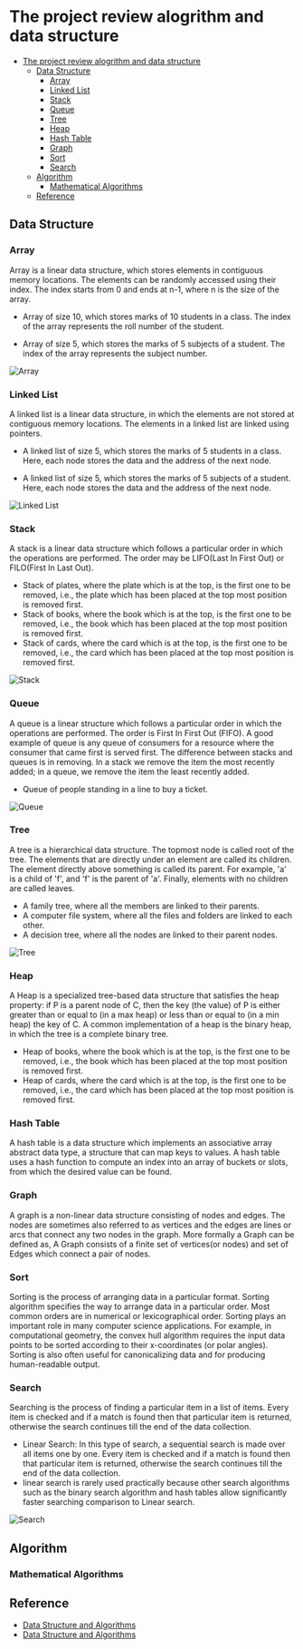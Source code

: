 # The project review alogrithm and data structure

- [The project review alogrithm and data structure](#the-project-review-alogrithm-and-data-structure)
  - [Data Structure](#data-structure)
    - [Array](#array)
    - [Linked List](#linked-list)
    - [Stack](#stack)
    - [Queue](#queue)
    - [Tree](#tree)
    - [Heap](#heap)
    - [Hash Table](#hash-table)
    - [Graph](#graph)
    - [Sort](#sort)
    - [Search](#search)
  - [Algorithm](#algorithm)
    - [Mathematical Algorithms](#mathematical-algorithms)
  - [Reference](#reference)

## Data Structure

### Array

Array is a linear data structure, which stores elements in contiguous memory locations. The elements can be randomly accessed using their index. The index starts from 0 and ends at n-1, where n is the size of the array.

- Array of size 10, which stores marks of 10 students in a class. The index of the array represents the roll number of the student.

- Array of size 5, which stores the marks of 5 subjects of a student. The index of the array represents the subject number.

![Array]( https://www.tutorialspoint.com/data_structures_algorithms/images/array_representation.jpg )

### Linked List

A linked list is a linear data structure, in which the elements are not stored at contiguous memory locations. The elements in a linked list are linked using pointers.

- A linked list of size 5, which stores the marks of 5 students in a class. Here, each node stores the data and the address of the next node.

- A linked list of size 5, which stores the marks of 5 subjects of a student. Here, each node stores the data and the address of the next node.
  
![Linked List]( https://www.tutorialspoint.com/data_structures_algorithms/images/linked_list.jpg )

### Stack

A stack is a linear data structure which follows a particular order in which the operations are performed. The order may be LIFO(Last In First Out) or FILO(First In Last Out).

- Stack of plates, where the plate which is at the top, is the first one to be removed, i.e., the plate which has been placed at the top most position is removed first.
- Stack of books, where the book which is at the top, is the first one to be removed, i.e., the book which has been placed at the top most position is removed first.
- Stack of cards, where the card which is at the top, is the first one to be removed, i.e., the card which has been placed at the top most position is removed first.

![Stack]( https://www.tutorialspoint.com/data_structures_algorithms/images/stack_representation.jpg )

### Queue

A queue is a linear structure which follows a particular order in which the operations are performed. The order is First In First Out (FIFO). A good example of queue is any queue of consumers for a resource where the consumer that came first is served first. The difference between stacks and queues is in removing. In a stack we remove the item the most recently added; in a queue, we remove the item the least recently added.

- Queue of people standing in a line to buy a ticket.

![Queue]( https://www.tutorialspoint.com/data_structures_algorithms/images/queue_diagram.jpg )
  
### Tree

A tree is a hierarchical data structure. The topmost node is called root of the tree. The elements that are directly under an element are called its children. The element directly above something is called its parent. For example, 'a' is a child of 'f', and 'f' is the parent of 'a'. Finally, elements with no children are called leaves.

- A family tree, where all the members are linked to their parents.
- A computer file system, where all the files and folders are linked to each other.
- A decision tree, where all the nodes are linked to their parent nodes.

![Tree]( https://www.tutorialspoint.com/data_structures_algorithms/images/binary_tree.jpg )

### Heap

A Heap is a specialized tree-based data structure that satisfies the heap property: if P is a parent node of C, then the key (the value) of P is either greater than or equal to (in a max heap) or less than or equal to (in a min heap) the key of C. A common implementation of a heap is the binary
heap, in which the tree is a complete binary tree.

- Heap of books, where the book which is at the top, is the first one to be removed, i.e., the book which has been placed at the top most position is removed first.
- Heap of cards, where the card which is at the top, is the first one to be removed, i.e., the card which has been placed at the top most position is removed first.

### Hash Table

A hash table is a data structure which implements an associative array abstract data type, a structure that can map keys to values. A hash table uses a hash function to compute an index into an array of buckets or slots, from which the desired value can be found.

### Graph

A graph is a non-linear data structure consisting of nodes and edges. The nodes are sometimes also referred to as vertices and the edges are lines or arcs that connect any two nodes in the graph. More formally a Graph can be defined as, A Graph consists of a finite set of vertices(or nodes) and set of Edges which connect a pair of nodes.

### Sort

Sorting is the process of arranging data in a particular format. Sorting algorithm specifies the way to arrange data in a particular order. Most common orders are in numerical or lexicographical order. Sorting plays an important role in many computer science applications. For example, in computational geometry, the convex hull algorithm requires the input data points to be sorted according to their x-coordinates (or polar angles). Sorting is also often useful for canonicalizing data and for producing human-readable output.

### Search

Searching is the process of finding a particular item in a list of items. Every item is checked and if a match is found then that particular item is returned, otherwise the search continues till the end of the data collection.

- Linear Search: In this type of search, a sequential search is made over all items one by one. Every item is checked and if a match is found then that particular item is returned, otherwise the search continues till the end of the data collection.
- linear search is rarely used practically because other search algorithms such as the binary search algorithm and hash tables allow significantly faster searching comparison to Linear search.

![Search]( https://www.tutorialspoint.com/data_structures_algorithms/images/linear_search.jpg )

## Algorithm

### Mathematical Algorithms


## Reference

- [Data Structure and Algorithms](https://www.geeksforgeeks.org/data-structures/)
- [Data Structure and Algorithms](https://www.tutorialspoint.com/data_structures_algorithms/index.htm)
